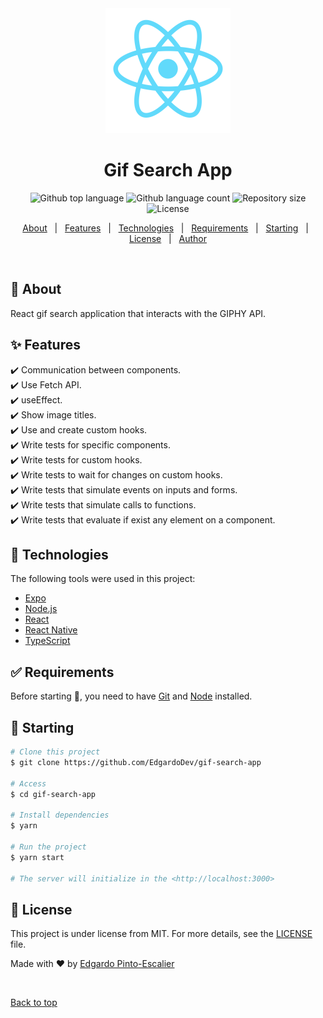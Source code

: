 <div align="center" id="top"> 
  <img src="https://github.com/EdgardoDev/MyFiles/blob/main/react-square.png?raw=true" alt="React Logo" height="200" width="200"/>
</div>

<h1 align="center">Gif Search App</h1>

<p align="center">
  <img alt="Github top language" src="https://img.shields.io/github/languages/top/EdgardoDev/gif-search-app?logo=react&logoColor=%23fff&style=for-the-badge&color=066da5">

  <img alt="Github language count" src="https://img.shields.io/github/languages/count/EdgardoDev/gif-search-app?logo=react&logoColor=%23fff&style=for-the-badge&color=066da5">

  <img alt="Repository size" src="https://img.shields.io/github/repo-size/EdgardoDev/gif-search-app?logo=github&logoColor=%23fff&style=for-the-badge&color=066da5">

  <img alt="License" src="https://img.shields.io/github/license/EdgardoDev/gif-search-app?logo=github&style=for-the-badge&color=066da5">

  <!-- <img alt="Github issues" src="https://img.shields.io/github/issues/{{YOUR_GITHUB_USERNAME}}/gif-search-app?color=56BEB8" /> -->

  <!-- <img alt="Github forks" src="https://img.shields.io/github/forks/{{YOUR_GITHUB_USERNAME}}/gif-search-app?color=56BEB8" /> -->

  <!-- <img alt="Github stars" src="https://img.shields.io/github/stars/{{YOUR_GITHUB_USERNAME}}/gif-search-app?color=56BEB8" /> -->
</p>


<p align="center">
  <a href="#dart-about">About</a> &#xa0; | &#xa0; 
  <a href="#sparkles-features">Features</a> &#xa0; | &#xa0;
  <a href="#rocket-technologies">Technologies</a> &#xa0; | &#xa0;
  <a href="#white_check_mark-requirements">Requirements</a> &#xa0; | &#xa0;
  <a href="#checkered_flag-starting">Starting</a> &#xa0; | &#xa0;
  <a href="#memo-license">License</a> &#xa0; | &#xa0;
  <a href="https://github.com/{{YOUR_GITHUB_USERNAME}}" target="_blank">Author</a>
</p>

<br>

## :dart: About ##

React gif search application that interacts with the GIPHY API.

## :sparkles: Features ##

:heavy_check_mark: Communication between components.\
:heavy_check_mark: Use Fetch API.\
:heavy_check_mark: useEffect.\
:heavy_check_mark: Show image titles.\
:heavy_check_mark: Use and create custom hooks.\
:heavy_check_mark: Write tests for specific components.\
:heavy_check_mark: Write tests for custom hooks.\
:heavy_check_mark: Write tests to wait for changes on custom hooks.\
:heavy_check_mark: Write tests that simulate events on inputs and forms.\
:heavy_check_mark: Write tests that simulate calls to functions.\
:heavy_check_mark: Write tests that evaluate if exist any element on a component.


## :rocket: Technologies ##

The following tools were used in this project:

- [Expo](https://expo.io/)
- [Node.js](https://nodejs.org/en/)
- [React](https://pt-br.reactjs.org/)
- [React Native](https://reactnative.dev/)
- [TypeScript](https://www.typescriptlang.org/)

## :white_check_mark: Requirements ##

Before starting :checkered_flag:, you need to have [Git](https://git-scm.com) and [Node](https://nodejs.org/en/) installed.

## :checkered_flag: Starting ##

```bash
# Clone this project
$ git clone https://github.com/EdgardoDev/gif-search-app

# Access
$ cd gif-search-app

# Install dependencies
$ yarn

# Run the project
$ yarn start

# The server will initialize in the <http://localhost:3000>
```

## :memo: License ##

This project is under license from MIT. For more details, see the [LICENSE](LICENSE.md) file.


Made with :heart: by <a href="https://github.com/EdgardoDev" target="_blank">Edgardo Pinto-Escalier</a>

&#xa0;

<a href="#top">Back to top</a>
